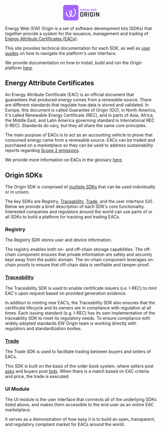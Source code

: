 <p align="center">
  <a href="https://www.energyweb.org" target="blank"><img src="./images/ew_origin.png" width="120" alt="Energy Web Foundation Logo" /></a>
</p>

Energy Web (EW) Origin is a set of software development kits (SDKs) that together provide a system for the issuance, management and trading of [Energy Attribute Certificates (EACs)](./user-guide-glossary.md#energy-attribute-certificate). 


This site provides technical documentation for each SDK, as well as [user guides](./user-guides.md) on how to navigate the platform's user interface.   

We provide documentation on how to install, build and run the Origin platform [here](getting-started.md). 

## Energy Attribute Certificates

An Energy Attribute Certificate (EAC) is an official document that guarantees that produced energy comes from a renewable source. There are different standards that regulate how data is stored and validated. In Europe, this document is called Guarantee of Origin (GO), in North America, it's called Renewable Energy Certificate (REC), and in parts of Asia, Africa, the Middle East, and Latin America governing standard is International REC (I-REC). Standards do vary, but they all share the same core principles.

The main purpose of EACs is to act as an accounting vehicle to prove that consumed energy came from a renewable source. EACs can be traded and purchased on a marketplace so they can be used to address sustainability reports regarding [Scope 2 emissions](https://ghgprotocol.org/scope_2_guidance).


We provide more information on EACs in the glossary [here](./user-guide-glossary.md#energy-attribute-certificate). 

## Origin SDKs

The Origin SDK is comprised of [multiple SDKs](./packages.md) that can be used individually or in unison.  

The key SDKs are Registry, [Traceability](./traceability.md), [Trade](./trade.md), and the user interface (UI). Below we provide a brief description of each SDK's core functionality. Interested companies and regulators around the world can use parts of or all SDKs to build a platform for tracking and trading EACs.

### Registry

The Registry SDK stores user and device information.  

The registry enables both on- and off-chain storage capabilities. The off-chain component ensures that private information are safely and securely kept away from the public domain. The on-chain component leverages on-chain proofs to ensure that off-chain data is verifiable and tamper-proof.

### [Traceability](./traceability.md)

The Traceability SDK is used to enable certificate issuers (i.e. I-REC) to mint EAC's upon request based on provided generation evidence.  

In addition to minting new EAC’s, the Traceability SDK also ensures that the certificate lifecycle and its owners are in compliance with  regulation at all times. Each issuing standard (e.g. I-REC) has its own implementation of the traceability SDK to meet its regulatory needs. To ensure compliance with widely adopted standards EW Origin team is working directly with regulators and standardization bodies.

### [Trade](./trade.md)

The Trade SDK is used to facilitate trading between buyers and sellers of EACs.   

This SDK is built on the basis of the order book system, where sellers post [asks](./user-guide-glossary.md#ask) and buyers post [bids](./user-guide-glossary.md#bid). When there is a match based on EAC criteria and price, the trade is executed.

### UI Module

The UI module is the user interface that connects all of the underlying SDKs listed above, and makes them accessible to the end-user as an online EAC marketplace.  

It serves as a demonstration of how easy it is to build an open, transparent, and regulatory compliant market for EACs around the world.
